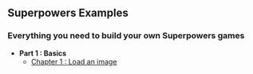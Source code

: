 ## Superpowers Examples
### Everything you need to build your own Superpowers games

* **Part 1 : Basics**
  * [Chapter 1 : Load an image](basics/ch1.md)